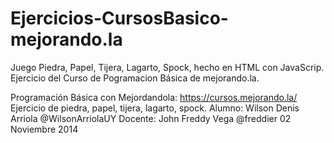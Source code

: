 Ejercicios-CursosBasico-mejorando.la
====================================

Juego Piedra, Papel, Tijera, Lagarto, Spock, hecho en HTML con JavaScrip. Ejercicio del Curso de Pogramacion Básica de mejorando.la.

 Programación Básica con Mejordandola: https://cursos.mejorando.la/
Ejercicio de piedra, papel, tijera, lagarto, spock.
 Alumno: Wilson Denis Arriola @WilsonArriolaUY
 Docente: John Freddy Vega @freddier
02 Noviembre 2014

